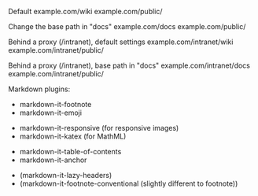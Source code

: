 
Default
example.com/wiki
example.com/public/

Change the base path in "docs"
example.com/docs
example.com/public/

Behind a proxy (/intranet), default settings
example.com/intranet/wiki
example.com/intranet/public/

Behind a proxy (/intranet), base path in "docs"
example.com/intranet/docs
example.com/intranet/public/

Markdown plugins:
+ markdown-it-footnote
+ markdown-it-emoji
- markdown-it-responsive (for responsive images)
- markdown-it-katex (for MathML)
+ markdown-it-table-of-contents
+ markdown-it-anchor
- (markdown-it-lazy-headers)
- (markdown-it-footnote-conventional (slightly different to footnote))
